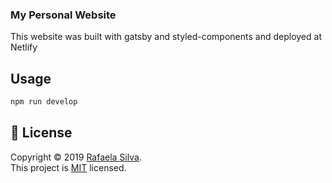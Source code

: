 ### My Personal Website

This website was built with gatsby and styled-components and deployed at Netlify

## Usage

```sh
npm run develop
```

## 📝 License

Copyright © 2019 [Rafaela Silva](https://github.com/irafaelasilva).<br />
This project is [MIT](https://github.com/irafaelasilva/website/blob/master/LICENSE) licensed.
